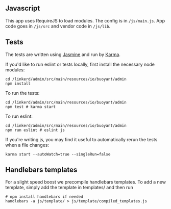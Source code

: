 ## Javascript

This app uses RequireJS to load modules. The config is in `/js/main.js`.
App code goes in `/js/src` and vendor code in `/js/lib`.

## Tests

The tests are written using [Jasmine](https://jasmine.github.io/) and run by
[Karma](https://karma-runner.github.io).

If you'd like to run eslint or tests locally, first install the necessary
node modules:
```
cd /linkerd/admin/src/main/resources/io/buoyant/admin
npm install
```

To run the tests:
```
cd /linkerd/admin/src/main/resources/io/buoyant/admin
npm test # karma start
```

To run eslint:
```
cd /linkerd/admin/src/main/resources/io/buoyant/admin
npm run eslint # eslint js
```

If you're writing js, you may find it useful to automatically rerun the tests
when a file changes:
```
karma start --autoWatch=true --singleRun=false
```

## Handlebars templates

For a slight speed boost we precompile handlebars templates. To add a new
template, simply add the template in templates/ and then run

```
# npm install handlebars if needed
handlebars -a js/template/ > js/template/compiled_templates.js
```
